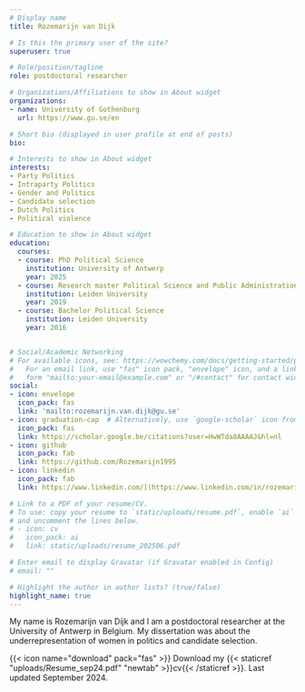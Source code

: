 ```yaml
---
# Display name
title: Rozemarijn van Dijk

# Is this the primary user of the site?
superuser: true

# Role/position/tagline
role: postdoctoral researcher

# Organizations/Affiliations to show in About widget
organizations:
- name: University of Gothenburg
  url: https://www.gu.se/en

# Short bio (displayed in user profile at end of posts)
bio:

# Interests to show in About widget
interests:
- Party Politics
- Intraparty Politics
- Gender and Politics
- Candidate selection
- Dutch Politics
- Political violence

# Education to show in About widget
education:
  courses:
  - course: PhD Political Science
    institution: University of Antwerp
    year: 2025
  - course: Research master Political Science and Public Administration
    institution: Leiden University
    year: 2019
  - course: Bachelor Political Science
    institution: Leiden University
    year: 2016


# Social/Academic Networking
# For available icons, see: https://wowchemy.com/docs/getting-started/page-builder/#icons
#   For an email link, use "fas" icon pack, "envelope" icon, and a link in the
#   form "mailto:your-email@example.com" or "/#contact" for contact widget.
social:
- icon: envelope
  icon_pack: fas
  link: 'mailto:rozemarijn.van.dijk@gu.se'
- icon: graduation-cap  # Alternatively, use `google-scholar` icon from `ai` icon pack
  icon_pack: fas
  link: https://scholar.google.be/citations?user=HwWTda8AAAAJ&hl=nl
- icon: github
  icon_pack: fab
  link: https://github.com/Rozemarijn1995
- icon: linkedin
  icon_pack: fab
  link: https://www.linkedin.com/](https://www.linkedin.com/in/rozemarijnvandijk/

# Link to a PDF of your resume/CV.
# To use: copy your resume to `static/uploads/resume.pdf`, enable `ai` icons in `params.toml`, 
# and uncomment the lines below.
# - icon: cv
#   icon_pack: ai
#   link: static/uploads/resume_202506.pdf

# Enter email to display Gravatar (if Gravatar enabled in Config)
# email: ""

# Highlight the author in author lists? (true/false)
highlight_name: true
---
```


My name is Rozemarijn van Dijk and I am a postdoctoral researcher at the University of Antwerp in Belgium. My dissertation was about the underrepresentation of women in politics and candidate selection. 

{{< icon name="download" pack="fas" >}} Download my {{< staticref "uploads/Resume_sep24.pdf" "newtab" >}}cv{{< /staticref >}}. Last updated September 2024.
